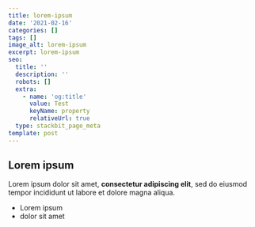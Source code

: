 ```yaml
---
title: lorem-ipsum
date: '2021-02-16'
categories: []
tags: []
image_alt: lorem-ipsum
excerpt: lorem-ipsum
seo:
  title: ''
  description: ''
  robots: []
  extra:
    - name: 'og:title'
      value: Test
      keyName: property
      relativeUrl: true
  type: stackbit_page_meta
template: post
---
```

## Lorem ipsum

Lorem ipsum dolor sit amet, **consectetur adipiscing elit**, sed do eiusmod tempor incididunt ut labore et dolore magna aliqua.

- Lorem ipsum
- dolor sit amet